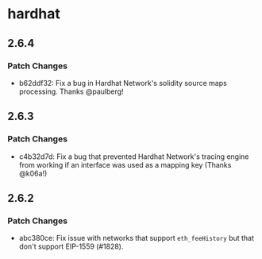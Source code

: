 # hardhat

## 2.6.4

### Patch Changes

* b62ddf32: Fix a bug in Hardhat Network's solidity source maps processing. Thanks @paulberg!

## 2.6.3

### Patch Changes

* c4b32d7d: Fix a bug that prevented Hardhat Network's tracing engine from working if an interface was used as a mapping key \(Thanks @k06a!\)

## 2.6.2

### Patch Changes

* abc380ce: Fix issue with networks that support `eth_feeHistory` but that don't support EIP-1559 \(\#1828\).

